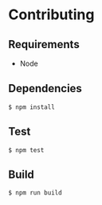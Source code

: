 # Contributing

## Requirements

- Node

## Dependencies

```console
$ npm install
```

## Test

```console
$ npm test
```

## Build

```console
$ npm run build
```
